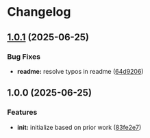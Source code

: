 # Changelog

## [1.0.1](https://github.com/ehmpathy/sdk-code-generator/compare/v1.0.0...v1.0.1) (2025-06-25)


### Bug Fixes

* **readme:** resolve typos in readme ([64d9206](https://github.com/ehmpathy/sdk-code-generator/commit/64d92064a9121a6ee354a8e0fbc946f5c1c7cf78))

## 1.0.0 (2025-06-25)


### Features

* **init:** initialize based on prior work ([83fe2e7](https://github.com/ehmpathy/sdk-code-generator/commit/83fe2e79c142f68683550eda5b672a1775f523f4))
